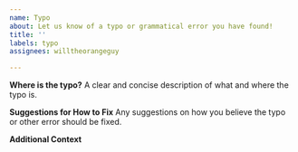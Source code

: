 ```yaml
---
name: Typo
about: Let us know of a typo or grammatical error you have found!
title: ''
labels: typo
assignees: willtheorangeguy

---
```


**Where is the typo?**
A clear and concise description of what and where the typo is.

**Suggestions for How to Fix**
Any suggestions on how you believe the typo or other error should be fixed.

**Additional Context**
